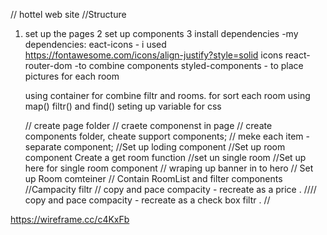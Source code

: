 // hottel web site 
//Structure
1. set up the pages 
2 set up components
3 install dependencies
-my dependencies:
eact-icons - i used https://fontawesome.com/icons/align-justify?style=solid icons
    react-router-dom -to combine components
    styled-components - to place pictures for each room
    
    using container for combine filtr and rooms.
    for sort each room using map() filtr() and find()
    seting up variable for css

    // create page folder
    // craete componenst in page
    // create components folder, cheate support components;
    // meke each item - separate component;
    //Set up loding component
    //Set up room component
    Create a get room function
    //set un single room
    //Set up here for single room component
    // wraping up banner in to hero
    // Set up Room comteiner
    // Contain RoomList and filter components
    //Campacity filtr
    // copy and pace compacity - recreate as a price .
    //// copy and pace compacity - recreate as a check box filtr .
    //

    
 https://wireframe.cc/c4KxFb